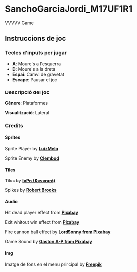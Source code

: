 # SanchoGarciaJordi_M17UF1R1
VVVVV Game

## Instruccions de joc

### Tecles d’inputs per jugar
- **A**: Moure's a l'esquerra
- **D**: Moure's a la dreta
- **Espai**: Camvi de gravetat
- **Escape**: Pausar el joc

### Descripció del joc
**Gènere**: Plataformes

**Visualització**: Lateral

### Credits
#### Sprites
Sprite Player by [**LuizMelo**](https://luizmelo.itch.io/)  

Sprite Enemy by [**Clembod**](https://clembod.itch.io/)

#### Tiles
Tiles by [**IoPn (Severant)**](https://iopn.itch.io)  

Spikes by [**Robert Brooks**](https://www.gamedeveloperstudio.com/graphics/viewgraphic.php?page-name=Animated-floor-spikes-game-asset&item=1u5v5h4w8i7s7t806o)

#### Audio
Hit dead player effect from [**Pixabay**](https://pixabay.com/es/sound-effects/young-man-being-hurt-95628/)

Exit whitout win effect from [**Pixabay**](https://pixabay.com/es/sound-effects/game-over-38511/)

Fire cannon ball effect by [**LordSonny from Pixabay**](https://pixabay.com/es/sound-effects/cannon-fire-161072/)

Game Sound by [**Gaston A-P from Pixabay**](https://pixabay.com/es/sound-effects/game-music-loop-7-145285/)

#### Img
Imatge de fons en el menu principal by [**Freepik**](https://www.freepik.com/free-vector/medieval-castle-gate-dungeon-palace-exterior_21894149.htm)

